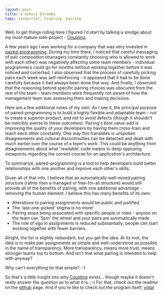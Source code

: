 ```yaml
---
layout: post
title: A Gemini Dilemma
tags: javascript, Coupling, pairing
---
```

Well, to get things rolling here I figured I'd start by talking a smidge about my most mature side-project - [Coupling](https://github.com/robertfmurdock/Coupling/).

A few years ago I was working for a company that was very invested in [paired-programming](http://en.wikipedia.org/wiki/Pair_programming). During my time there, I noticed that careful massaging of pair composition (managers constantly choosing who is allowed to work with each other) was negatively affecting some team members - individual programmers could go for months without working together before it was noticed and corrected. I also observed that the process of carefully picking pairs each week was self-reinforcing - it appeared that it had to be done carefully because it had always been done that way. And finally, I observed that the reasoning behind specific pairing choices was obscured from the rest of the team - team members were frequently not aware of how the management team was assessing them and making decisions.

Here are a few additional notes of my own.  As I see it, the principal purpose of paired-programming is to build a highly flexible and adaptable team - not to create a superior product, and not to avoid defects (though it shouldn't be noticibly averse to these outcomes). Pairing's best value-add is improving the quality of your developers by having them cross-train and teach each other constantly. One way this translates is unspoken disagreements and cultural discontinuities can be detected and dealt with much earlier over the course of a team's work. This could be anything from disagreements about what 'readable' code means to deep opposing viewpoints regarding the correct course for an application's architecture.

To summarize, paired-programming is a tool to help developers build better relationships with one another and improve each other's skills.

Given all of that info, I believe that an automatically well-mixed pairing structure (rather then a managed or free-for-all structure) would still provide all of the benefits of pairing, with one additional advantage - removing the human element. I believe this has many benefits of its own:

  - Alterations to pairing assignments would be public and justified
  - The 'last-one-picked' stigma is no more!
  - Pairing stops being associated with specific people or roles - anyone on the team can 'Spin' the wheel and your pairs are automatically made.
  - The role of ego in assignments is reduced substantially; people can start working together with fewer barriers.
  
Alright, the list is slightly redundant, but you get the idea. At its root, the idea is to make pair assignments as simple and well-understood as possible in the name of transparency. More transparency, means more trust, means stronger teams top to bottom. And isn't that what pairing is intended to help with anyway?

Why can't everything be that simple? :-)

So that's a little insight into why [Coupling](https://github.com/robertfmurdock/Coupling/) exists... though maybe it doesn't really answer the question as to what it is. ;-) For that, check out the readme on the [github](https://github.com/robertfmurdock/Coupling/) page. And if you're like to check out the program itself, [voila!](http://coupling.robertfmurdock.cloudbees.net/)
